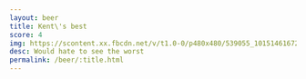 ```yaml
---
layout: beer
title: Kent\'s best
score: 4
img: https://scontent.xx.fbcdn.net/v/t1.0-0/p480x480/539055_10151461672828745_520276173_n.jpg?oh=8d2d693172062bb0d4178adfcfd71868&oe=5888DC4A
desc: Would hate to see the worst
permalink: /beer/:title.html
---
```

